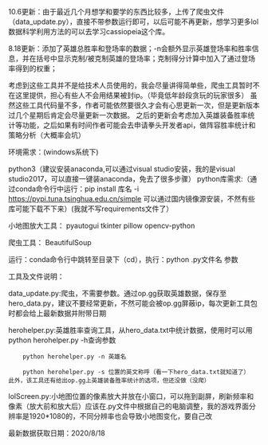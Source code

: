 10.6更新：由于最近几个月想学和要学的东西比较多，上传了爬虫文件（data_update.py），直接不带参数运行即可，以后可能不再更新，想学习更多lol数据科学利用方法的可以去学习cassiopeia这个库。


8.18更新：添加了英雄总胜率和登场率的数据；-n会额外显示英雄登场率和胜率信息，并在括号中显示克制/被克制英雄的登场率；克制得分计算中加入了通过登场率得到的权重；


考虑到这些工具并不是给技术人员使用的，我会尽量讲得简单些，爬虫工具暂时不在这里提供，担心有些人不会用结果被封ip。（毕竟低年龄段贪玩的玩家很多）
虽然这些工具代码量不多，作者可能依然要很久才会有心思更新一次，但是更新版本过几个星期后肯定会尽量更新一次数据。
之后的更新会考虑加入英雄装备胜率统计等功能，之后如果有时间作者可能会去申请拳头开发者api，做阵容胜率统计和策略分析（大概率会坑）


环境需求：(windows系统下)

python3（建议安装anaconda,可以通过visual studio安装，我的是visual studio2017，可以直接一键装anaconda，免去了很多步骤）
python库需求:（通过conda命令行中运行：pip install 库名 -i https://pypi.tuna.tsinghua.edu.cn/simple 可以通过国内镜像源安装，不然有些库可能下载不下来）(我就不写requirements文件了）

小地图放大工具：
	pyautogui
	tkinter
	pillow
	opencv-python
	
爬虫工具：
	BeautifulSoup
	
运行：conda命令行中跳转至目录下（cd），执行：python .py文件名 参数

工具及文件说明：

data_update.py:爬虫，不需要参数。通过op.gg获取英雄数据，保存至hero_data.py，建议不要经常更新，不然可能会被op.gg屏蔽ip，每次更新工具包时都会给上最新数据并附带日期

herohelper.py:英雄胜率查询工具，从hero_data.txt中统计数据，使用时可以用python herohelper.py -h查询参数

		python herohelper.py -n 英雄名
		
		python herohelper.py -s 位置的英文称呼（看一下hero_data.txt就知道了）	此外，该工具还有给出op.gg上英雄装备胜率统计的选项，但还没做（没爬）
		
lolScreen.py:小地图位置的像素放大并放在小窗口，可以拖到副屏，刷新频率和像素（放大前和放大后）应该在.py文件中根据自己的电脑调整，我的游戏界面分辨率是1920*1080的，不同分辨率也会导致小地图变化，要自己改

最新数据获取日期：2020/8/18



